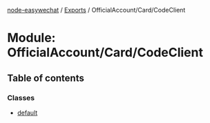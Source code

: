 [node-easywechat](../README.md) / [Exports](../modules.md) / OfficialAccount/Card/CodeClient

# Module: OfficialAccount/Card/CodeClient

## Table of contents

### Classes

- [default](../classes/OfficialAccount_Card_CodeClient.default.md)
